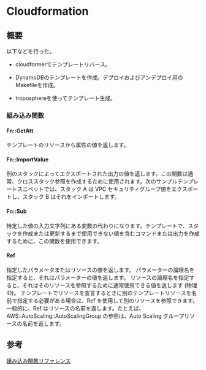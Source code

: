 # Cloudformation

## 概要
以下などを行った。

- cloudformerでテンプレートリバース。

- DynamoDBのテンプレートを作成。デプロイおよびアンデプロイ用のMakefileを作成。

- troposphereを使ってテンプレート生成。


### 組み込み関数

#### Fn::GetAtt
テンプレートのリソースから属性の値を返します。

#### Fn::ImportValue
別のスタックによってエクスポートされた出力の値を返します。この関数は通常、クロススタック参照を作成するために使用されます。次のサンプルテンプレートスニペットでは、スタック A は VPC セキュリティグループ値をエクスポートし、スタック B はそれをインポートします。

#### Fn::Sub
特定した値の入力文字列にある変数の代わりになります。テンプレートで、スタックを作成または更新するまで使用できない値を含むコマンドまたは出力を作成するために、この関数を使用できます。

#### Ref
指定したパラメータまたはリソースの値を返します。
パラメーターの論理名を指定すると、それはパラメーターの値を返します。
リソースの論理名を指定すると、それはそのリソースを参照するために通常使用できる値を返します (物理 ID)。
テンプレートでリソースを宣言するときに別のテンプレートリソースを名前で指定する必要がある場合は、Ref を使用して別のリソースを参照できます。一般的に、Ref はリソースの名前を返します。たとえば、AWS::AutoScaling::AutoScalingGroup の参照は、Auto Scaling グループリソースの名前を返します。


## 参考
[組み込み関数リファレンス](https://docs.aws.amazon.com/ja_jp/AWSCloudFormation/latest/UserGuide/intrinsic-function-reference.html)
